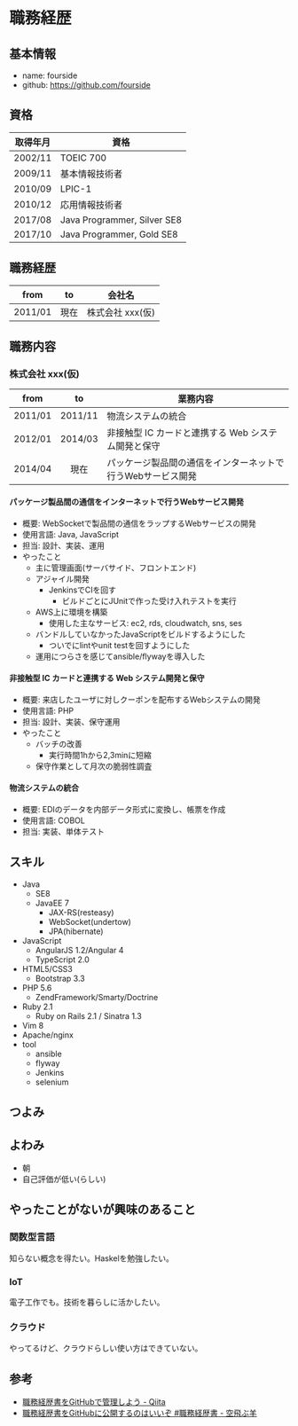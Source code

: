 # 職務経歴

## 基本情報

- name: fourside
- github: https://github.com/fourside

## 資格

| 取得年月 | 資格                        |
| :------: |-----------------------------|
| 2002/11  | TOEIC 700                   |
| 2009/11  | 基本情報技術者              |
| 2010/09  | LPIC-1                      |
| 2010/12  | 応用情報技術者              |
| 2017/08  | Java Programmer, Silver SE8 |
| 2017/10  | Java Programmer, Gold SE8   |

## 職務経歴

| from     | to        | 会社名           |
|:--------:|:---------:|------------------|
| 2011/01  | 現在      | 株式会社 xxx(仮) |

## 職務内容

### 株式会社 xxx(仮)

| from     | to        | 業務内容 |
|:--------:|:---------:|----------|
| 2011/01  | 2011/11   | 物流システムの統合 |
| 2012/01  | 2014/03   | 非接触型 IC カードと連携する Web システム開発と保守 |
| 2014/04  | 現在      | パッケージ製品間の通信をインターネットで行うWebサービス開発 |

#### パッケージ製品間の通信をインターネットで行うWebサービス開発

- 概要: WebSocketで製品間の通信をラップするWebサービスの開発
- 使用言語: Java, JavaScript
- 担当: 設計、実装、運用
- やったこと
    - 主に管理画面(サーバサイド、フロントエンド)
    - アジャイル開発
        - JenkinsでCIを回す
            - ビルドごとにJUnitで作った受け入れテストを実行
    - AWS上に環境を構築
        - 使用した主なサービス: ec2, rds, cloudwatch, sns, ses
    - バンドルしていなかったJavaScriptをビルドするようにした
        - ついでにlintやunit testを回すようにした
    - 運用につらさを感じてansible/flywayを導入した

#### 非接触型 IC カードと連携する Web システム開発と保守

- 概要: 来店したユーザに対しクーポンを配布するWebシステムの開発
- 使用言語: PHP
- 担当: 設計、実装、保守運用
- やったこと
    - バッチの改善
        - 実行時間1hから2,3minに短縮
    - 保守作業として月次の脆弱性調査

#### 物流システムの統合

- 概要: EDIのデータを内部データ形式に変換し、帳票を作成
- 使用言語: COBOL
- 担当: 実装、単体テスト

## スキル
- Java
    - SE8
    - JavaEE 7
        - JAX-RS(resteasy)
        - WebSocket(undertow)
        - JPA(hibernate)
- JavaScript
    - AngularJS 1.2/Angular 4
    - TypeScript 2.0
- HTML5/CSS3
    - Bootstrap 3.3
- PHP 5.6
    - ZendFramework/Smarty/Doctrine
- Ruby 2.1
    - Ruby on Rails 2.1 / Sinatra 1.3
- Vim 8
- Apache/nginx
- tool
    - ansible
    - flyway
    - Jenkins
    - selenium

## つよみ

## よわみ
- 朝
- 自己評価が低い(らしい)

## やったことがないが興味のあること

### 関数型言語
知らない概念を得たい。Haskelを勉強したい。

### IoT
電子工作でも。技術を暮らしに活かしたい。

### クラウド
やってるけど、クラウドらしい使い方はできていない。


## 参考
- [職務経歴書をGitHubで管理しよう - Qiita](https://qiita.com/okoysm/items/abcad0b4aefa585bc50b)
- [職務経歴書をGitHubに公開するのはいいぞ #職務経歴書 - 空飛ぶ羊](http://okoysm.hatenablog.jp/entry/2016/12/19/060000)

